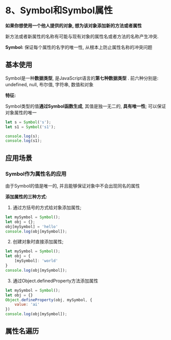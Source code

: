 # 8、Symbol和Symbol属性

**如果你想使用一个他人提供的对象,  想为该对象添加新的方法或者属性**

新方法或者新属性的名称有可能与现有对象的属性名或者方法的名称产生冲突.

**Symbol:** 保证每个属性的名字的唯一性, 从根本上防止属性名称的冲突问题

## 基本使用

Symbol是一种**数据类型**,  是JavaScript语言的**第七种数据类型** . 前六种分别是: undefined, null, 布尔值, 字符串, 数值和对象

**特征:**

Symbol类型的值**通过Symbol函数生成**, 其值是独一无二的, **具有唯一性**; 可以保证对象属性的唯一

```js
let s = Symbol('s');
let s1 = Symbol('s1');

console.log(s);
console.log(s1);
```

## 应用场景

### Symbol作为属性名的应用

由于Symbol的值是唯一的, 并且能够保证对象中不会出现同名的属性

**添加属性的三种方式:**

1) 通过方括号的方式给对象添加属性;

```js
let mySymbol = Symbol();
let obj = {};
obj[mySymbol] = 'hello'
console.log(obj[mySymbol]);
```

2) 创建对象时直接添加属性;

```js
let mySymbol = Symbol();
let obj = {
    [mySymbol]: 'world'
}
console.log(obj[mySymbol]);
```

3) 通过Object.definedProperty方法添加属性

```js
let mySymbol = Symbol();
let obj = {}
Object.defineProperty(obj, mySymbol, {
    value: 'ai'
})
console.log(obj[mySymbol]);
```



## 属性名遍历